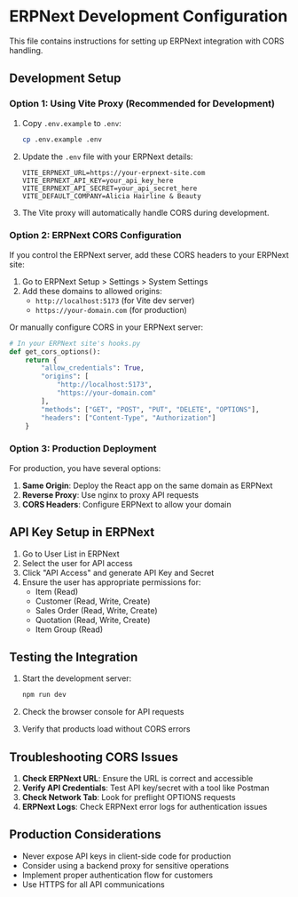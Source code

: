# ERPNext Development Configuration

This file contains instructions for setting up ERPNext integration with CORS handling.

## Development Setup

### Option 1: Using Vite Proxy (Recommended for Development)

1. Copy `.env.example` to `.env`:
   ```bash
   cp .env.example .env
   ```

2. Update the `.env` file with your ERPNext details:
   ```env
   VITE_ERPNEXT_URL=https://your-erpnext-site.com
   VITE_ERPNEXT_API_KEY=your_api_key_here
   VITE_ERPNEXT_API_SECRET=your_api_secret_here
   VITE_DEFAULT_COMPANY=Alicia Hairline & Beauty
   ```

3. The Vite proxy will automatically handle CORS during development.

### Option 2: ERPNext CORS Configuration

If you control the ERPNext server, add these CORS headers to your ERPNext site:

1. Go to ERPNext Setup > Settings > System Settings
2. Add these domains to allowed origins:
   - `http://localhost:5173` (for Vite dev server)
   - `https://your-domain.com` (for production)

Or manually configure CORS in your ERPNext server:

```python
# In your ERPNext site's hooks.py
def get_cors_options():
    return {
        "allow_credentials": True,
        "origins": [
            "http://localhost:5173",
            "https://your-domain.com"
        ],
        "methods": ["GET", "POST", "PUT", "DELETE", "OPTIONS"],
        "headers": ["Content-Type", "Authorization"]
    }
```

### Option 3: Production Deployment

For production, you have several options:

1. **Same Origin**: Deploy the React app on the same domain as ERPNext
2. **Reverse Proxy**: Use nginx to proxy API requests
3. **CORS Headers**: Configure ERPNext to allow your domain

## API Key Setup in ERPNext

1. Go to User List in ERPNext
2. Select the user for API access
3. Click "API Access" and generate API Key and Secret
4. Ensure the user has appropriate permissions for:
   - Item (Read)
   - Customer (Read, Write, Create)
   - Sales Order (Read, Write, Create)
   - Quotation (Read, Write, Create)
   - Item Group (Read)

## Testing the Integration

1. Start the development server:
   ```bash
   npm run dev
   ```

2. Check the browser console for API requests
3. Verify that products load without CORS errors

## Troubleshooting CORS Issues

1. **Check ERPNext URL**: Ensure the URL is correct and accessible
2. **Verify API Credentials**: Test API key/secret with a tool like Postman
3. **Check Network Tab**: Look for preflight OPTIONS requests
4. **ERPNext Logs**: Check ERPNext error logs for authentication issues

## Production Considerations

- Never expose API keys in client-side code for production
- Consider using a backend proxy for sensitive operations
- Implement proper authentication flow for customers
- Use HTTPS for all API communications
